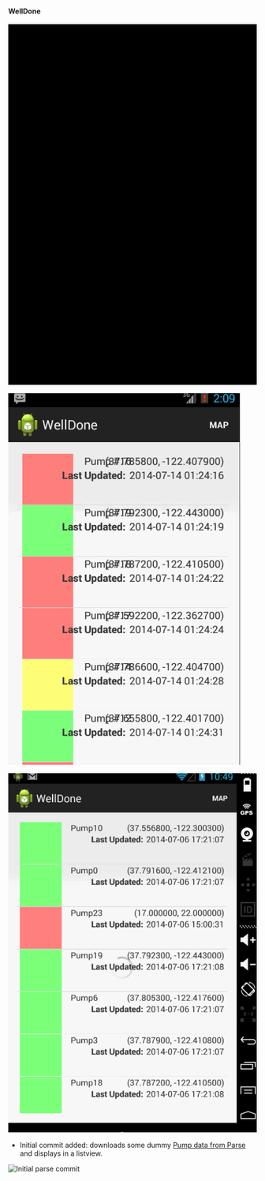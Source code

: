 #### WellDone

![Walkthrough](anim_walkthrough.gif)

![SMS Handling](anim_sms_handling.gif)

![Push Handling](anim_push_handling.gif)


- Initial commit added: downloads some dummy [Pump data from Parse](https://www.parse.com/apps/welldone--4/collections) and displays in a listview.

![Initial parse commit](https://raw.githubusercontent.com/kasiahayden/WellDone/master/AndroidMock-WellDone.png)
